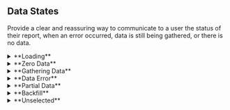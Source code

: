 ## Data States

Provide a clear and reassuring way to communicate to a user the status of their report, when an error occurred, data is still being gathered, or there is no data.

<!-- - **Jump to:**
	- [Loading](#loading)
	- [Zero Data](#zero-data)
	- [Gathering Data](#gathering-data)
	- [Data Error](#data-error)
	- [Partial Data](#partial-data)
	- [Backfill](#backfill)
	- [Unselected](#unselected) -->

<details>
	<summary>**Loading**</summary>

	Use a branded loader for main sections. If a branded loader is not provided, fall back to a generic loader.

	![Chart Loading]({{{siteUrl}}}/assets/state-loading-chart.svg)
	![Bambu Chart Loading]({{{siteUrl}}}/assets/state-loading-bambu.svg)
	![Fallback Loader]({{{siteUrl}}}/assets/state-loading-fallback.svg)
	![Donut Loading]({{{siteUrl}}}/assets/state-loading-donut.svg)
	![Horizontal Loading]({{{siteUrl}}}/assets/state-loading-horizontal.svg)
	![Influencers Loading]({{{siteUrl}}}/assets/state-loading-influencers.svg)
	![Overview Loading]({{{siteUrl}}}/assets/state-loading-overview.svg)
	![Table Loading]({{{siteUrl}}}/assets/state-loading-table.svg)
	![Word Cloud Loading]({{{siteUrl}}}/assets/state-loading-word-cloud.svg)
</details>

<details>
	<summary>**Zero Data**</summary>

	![Chart Zero Data]({{{siteUrl}}}/assets/state-zero-chart.svg)
	![Donut Zero Data]({{{siteUrl}}}/assets/state-zero-donut.svg)
	![Horizontal Bar Zero Data]({{{siteUrl}}}/assets/state-zero-horizontal-bar.svg)
	![Influencers Zero Data]({{{siteUrl}}}/assets/state-zero-influencers.svg)
	![Table Zero Data]({{{siteUrl}}}/assets/state-zero-table.svg)
	![Word Cloud Zero Data]({{{siteUrl}}}/assets/state-zero-word-cloud.svg)
</details>

<details>
	<summary>**Gathering Data**</summary>

	![Chart Gathering]({{{siteUrl}}}/assets/state-gathering-chart.svg)
	![Donut Gathering]({{{siteUrl}}}/assets/state-gathering-donut.svg)
	![Horizontal Bar Gathering]({{{siteUrl}}}/assets/state-gathering-horizontal-bar.svg)
	![Influencers Gathering]({{{siteUrl}}}/assets/state-gathering-influencers.svg)
	![Multi Select Gathering]({{{siteUrl}}}/assets/state-gathering-multi-select.svg)
	![Overview Gathering]({{{siteUrl}}}/assets/state-gathering-overview.svg)
	![Table Gathering]({{{siteUrl}}}/assets/state-gathering-table.svg)
	![Word Cloud Gathering]({{{siteUrl}}}/assets/state-gathering-word-cloud.svg)
</details>

<details>
	<summary>**Data Error**</summary>

	![Chart Error]({{{siteUrl}}}/assets/state-error-chart.svg)
	![Donut Error]({{{siteUrl}}}/assets/state-error-donut.svg)
	![Horizontal Bar Error]({{{siteUrl}}}/assets/state-error-horizontal-bar.svg)
	![Influencers Error]({{{siteUrl}}}/assets/state-error-influencers.svg)
	![Multi Select Error]({{{siteUrl}}}/assets/state-error-multi-select.svg)
	![Overview Error]({{{siteUrl}}}/assets/state-error-overview.svg)
	![Table Error]({{{siteUrl}}}/assets/state-error-table.svg)
	![Word Cloud Error]({{{siteUrl}}}/assets/state-error-word-cloud.svg)
</details>

<details>
	<summary>**Partial Data**</summary>

	![Area Chart]({{{siteUrl}}}/assets/state-partial-area.svg)
	![Chart]({{{siteUrl}}}/assets/state-partial-chart.svg)
	![Donut Chart Gathering Data]({{{siteUrl}}}/assets/state-partial-donut-gathering.svg)
	![Donut Chart Missing Data]({{{siteUrl}}}/assets/state-partial-donut-missing.svg)
	![Table Missing Data]({{{siteUrl}}}/assets/state-partial-table-missing.svg)
	![Table Partial Data]({{{siteUrl}}}/assets/state-partial-table.svg)
</details>

<details>
	<summary>**Backfill**</summary>

	![Chart]({{{siteUrl}}}/assets/state-backfill-chart.svg)
	![Table]({{{siteUrl}}}/assets/state-backfill-table.svg)
</details>

<details>
	<summary>**Unselected**</summary>

	![Multi select chart]({{{siteUrl}}}/assets/state-unselected-multi-select-chart.svg)
</details>
